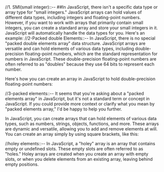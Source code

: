 //1. SMI(small integer)::--
##In JavaScript, there isn't a specific data type or array type for "small integers." JavaScript arrays can hold values of different data types, including integers and floating-point numbers. However, if you want to work with arrays that primarily contain small integers, you can create a standard array and store your small integers in it. JavaScript will automatically handle the data types for you. Here's an example:
//2-Packed double Elements::--
In JavaScript, there is no special "packed double elements array" data structure. JavaScript arrays are versatile and can hold elements of various data types, including double-precision floating-point numbers, which are the standard representation for numbers in JavaScript. These double-precision floating-point numbers are often referred to as "doubles" because they use 64 bits to represent each number.

Here's how you can create an array in JavaScript to hold double-precision floating-point numbers:

//3-packed elements::--
It seems that you're asking about a "packed elements array" in JavaScript, but it's not a standard term or concept in JavaScript. If you could provide more context or clarify what you mean by "packed elements array," I'd be happy to help you further.

In JavaScript, you can create arrays that can hold elements of various data types, such as numbers, strings, objects, functions, and more. These arrays are dynamic and versatile, allowing you to add and remove elements at will. You can create an array simply by using square brackets, like this:

//holey elements::--
In JavaScript, a "holey" array is an array that contains empty or undefined slots. These empty slots are often referred to as "holes." Holey arrays are created when you create an array with empty slots, or when you delete elements from an existing array, leaving behind empty positions.
